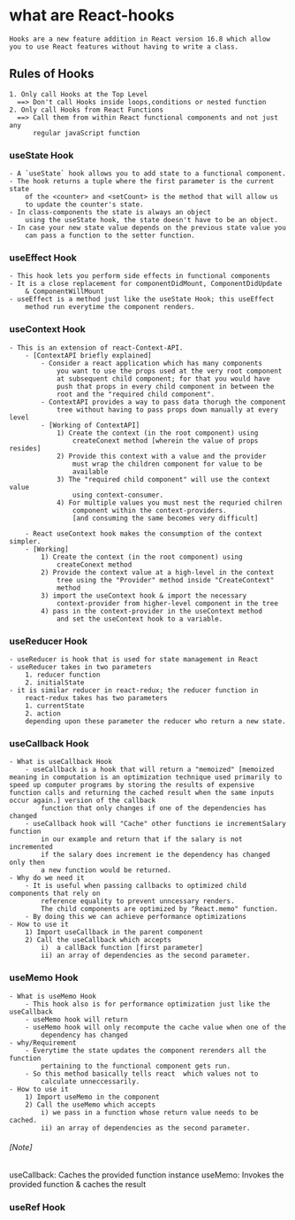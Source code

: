 # what are React-hooks
    Hooks are a new feature addition in React version 16.8 which allow
    you to use React features without having to write a class.  
## Rules of Hooks
    1. Only call Hooks at the Top Level
      ==> Don't call Hooks inside loops,conditions or nested function
    2. Only call Hooks from React Functions
      ==> Call them from within React functional components and not just any 
          regular javaScript function


### useState Hook
    - A `useState` hook allows you to add state to a functional component.
    - The hook returns a tuple where the first parameter is the current state
        of the <counter> and <setCount> is the method that will allow us
        to update the counter's state.
    - In class-components the state is always an object
        using the useState hook, the state doesn't have to be an object.
    - In case your new state value depends on the previous state value you 
        can pass a function to the setter function.


### useEffect Hook
    - This hook lets you perform side effects in functional components
    - It is a close replacement for componentDidMount, ComponentDidUpdate 
        & ComponentWillMount
    - useEffect is a method just like the useState Hook; this useEffect 
        method run everytime the component renders.

### useContext Hook
    - This is an extension of react-Context-API.
        - [ContextAPI briefly explained]
            - Consider a react application which has many components
                you want to use the props used at the very root component
                at subsequent child component; for that you would have
                push that props in every child component in between the
                root and the "required child component".
            - ContextAPI provides a way to pass data thorugh the component
                tree without having to pass props down manually at every level
            - [Working of ContextAPI]
                1) Create the context (in the root component) using 
                    createConext method [wherein the value of props resides]
                2) Provide this context with a value and the provider
                    must wrap the children component for value to be
                    available
                3) The "required child component" will use the context value
                    using context-consumer.
                4) For multiple values you must nest the requried chilren
                    component within the context-providers. 
                    [and consuming the same becomes very difficult]

        - React useContext hook makes the consumption of the context simpler.
        - [Working]
            1) Create the context (in the root component) using 
                createConext method
            2) Provide the context value at a high-level in the context
                tree using the "Provider" method inside "CreateContext"
                method
            3) import the useContext hook & import the necessary 
                context-provider from higher-level component in the tree
            4) pass in the context-provider in the useContext method
                and set the useContext hook to a variable.

### useReducer Hook
    - useReducer is hook that is used for state management in React
    - useReducer takes in two parameters 
        1. reducer function
        2. initialState
    - it is similar reducer in react-redux; the reducer function in
        react-redux takes has two parameters 
        1. currentState
        2. action
        depending upon these parameter the reducer who return a new state.


### useCallback Hook
    - What is useCallback Hook
        - useCallback is a hook that will return a "memoized" [memoized meaning in computation is an optimization technique used primarily to speed up computer programs by storing the results of expensive function calls and returning the cached result when the same inputs occur again.] version of the callback
            function that only changes if one of the dependencies has changed
        - useCallback hook will "Cache" other functions ie incrementSalary function
            in our example and return that if the salary is not incremented 
            if the salary does increment ie the dependency has changed only then 
            a new function would be returned.
    - Why do we need it
        - It is useful when passing callbacks to optimized child components that rely on
            reference equality to prevent unncessary renders.
            The child components are optimized by "React.memo" function.
        - By doing this we can achieve performance optimizations
    - How to use it
        1) Import useCallback in the parent component
        2) Call the useCallback which accepts 
            i)  a callBack function [first parameter] 
            ii) an array of dependencies as the second parameter.



### useMemo Hook
    - What is useMemo Hook
        - This hook also is for performance optimization just like the useCallback
        - useMemo hook will return 
        - useMemo hook will only recompute the cache value when one of the 
            dependency has changed
    - why/Requirement
        - Everytime the state updates the component rerenders all the function
            pertaining to the functional component gets run. 
        - So this method basically tells react  which values not to 
            calculate unneccessarily.
    - How to use it
        1) Import useMemo in the component
        2) Call the useMemo which accepts 
            i) we pass in a function whose return value needs to be cached.
            ii) an array of dependencies as the second parameter.


###### [Note]
useCallback: Caches the provided function instance
useMemo: Invokes the provided function & caches the result


### useRef Hook
<!-- Need to go through other videos for better understanding -->


### 

